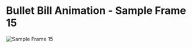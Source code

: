 # Bullet Bill Animation - Sample Frame 15

![Sample Frame 15](https://github.com/dobailey/Flipper/assets/13837406/008de18c-3998-4a3c-a005-f20878b910be)
